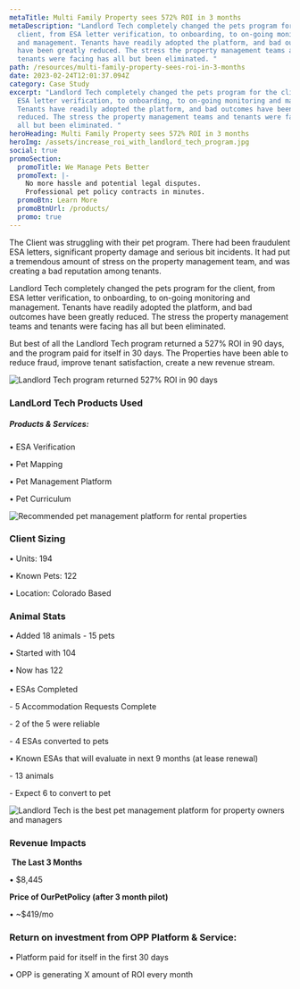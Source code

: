 ```yaml
---
metaTitle: Multi Family Property sees 572% ROI in 3 months
metaDescription: "Landlord Tech completely changed the pets program for the
  client, from ESA letter verification, to onboarding, to on-going monitoring
  and management. Tenants have readily adopted the platform, and bad outcomes
  have been greatly reduced. The stress the property management teams and
  tenants were facing has all but been eliminated. "
path: /resources/multi-family-property-sees-roi-in-3-months
date: 2023-02-24T12:01:37.094Z
category: Case Study
excerpt: "Landlord Tech completely changed the pets program for the client, from
  ESA letter verification, to onboarding, to on-going monitoring and management.
  Tenants have readily adopted the platform, and bad outcomes have been greatly
  reduced. The stress the property management teams and tenants were facing has
  all but been eliminated. "
heroHeading: Multi Family Property sees 572% ROI in 3 months
heroImg: /assets/increase_roi_with_landlord_tech_program.jpg
social: true
promoSection:
  promoTitle: We Manage Pets Better
  promoText: |-
    No more hassle and potential legal disputes. 
    Professional pet policy contracts in minutes.
  promoBtn: Learn More
  promoBtnUrl: /products/
  promo: true
---
```

The Client was struggling with their pet program. There had been fraudulent ESA letters, significant property damage and serious bit incidents. It had put a tremendous amount of stress on the property management team, and was creating a bad reputation among tenants.

Landlord Tech completely changed the pets program for the client, from ESA letter verification, to onboarding, to on-going monitoring and management. Tenants have readily adopted the platform, and bad outcomes have been greatly reduced. The stress the property management teams and tenants were facing has all but been eliminated.

But best of all the Landlord Tech program returned a 527% ROI in 90 days, and the program paid for itself in 30 days. The Properties have been able to reduce fraud, improve tenant satisfaction, create a new revenue stream.

![Landlord Tech program returned 527% ROI in 90 days](/assets/landlord_tech_roi_in_90_days.png)

### LandLord Tech Products Used

##### Products & Services: 

• ESA Verification  

• Pet Mapping  

• Pet Management Platform 

• Pet Curriculum 

![Recommended pet management platform for rental properties](/assets/best_pet_management_platform_for_property_manager.png)

### Client Sizing

• Units: 194

• Known Pets: 122

• Location: Colorado Based

### Animal Stats 

• Added 18 animals - 15 pets 

•﻿ Started with 104

•﻿ Now has 122\
\
• ESAs Completed

\- 5 Accommodation Requests Complete 

\- 2 of the 5 were reliable

\- 4 ESAs converted to pets 

• Known ESAs that will evaluate in next 9 months (at lease renewal) 

\- 13 animals 

\- Expect 6 to convert to pet

![Landlord Tech is the best pet management platform for property owners and managers](/assets/best_pet_management_platform_for_property_owners.png)

### Revenue Impacts

 **The Last 3 Months**

• $﻿8,445

**Price of OurPetPolicy (after 3 month pilot)**

• ~$419/mo 

### Return on investment from OPP Platform & Service:

• Platform paid for itself in the first 30 days

• OPP is generating X amount of ROI every month